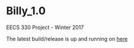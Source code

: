 # Billy_1.0
EECS 330 Project - Winter 2017

The latest build/release is up and running on [here](sites.northwestern.edu/billy)
